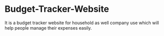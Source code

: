 # Budget-Tracker-Website
It is a budget tracker website for household as well company use which will help people manage their expenses easily.
